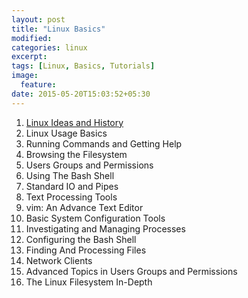 ```yaml
---
layout: post
title: "Linux Basics"
modified:
categories: linux
excerpt:
tags: [Linux, Basics, Tutorials]
image:
  feature:
date: 2015-05-20T15:03:52+05:30
---
```




1. <a href="/linux/basics/linux-ideas-and-history/"> Linux Ideas and History </a>
2. Linux Usage Basics
3. Running Commands and Getting Help
4. Browsing the Filesystem
5. Users Groups and Permissions
6. Using The Bash Shell
7. Standard IO and Pipes
8. Text Processing Tools
9. vim: An Advance Text Editor
10. Basic System Configuration Tools
11. Investigating and Managing Processes
12. Configuring the Bash Shell
13. Finding And Processing Files
14. Network Clients
15. Advanced Topics in Users Groups and Permissions
16. The Linux Filesystem In-Depth
